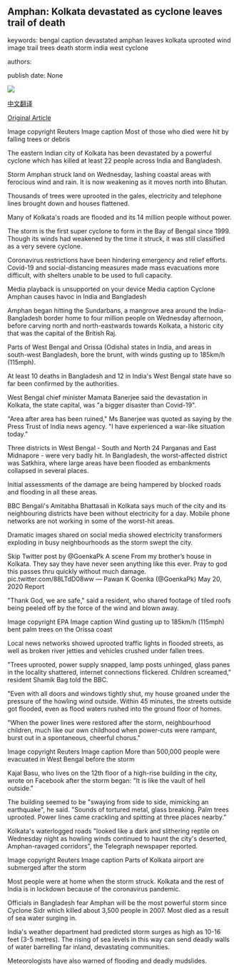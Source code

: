 ## Amphan: Kolkata devastated as cyclone leaves trail of death

keywords: bengal caption devastated amphan leaves kolkata uprooted wind image trail trees death storm india west cyclone

authors: 

publish date: None

![](https://ichef.bbci.co.uk/news/1024/branded_news/3AC9/production/_112394051_kolkreuters.jpg)

[中文翻译](Amphan%3A%20Kolkata%20devastated%20as%20cyclone%20leaves%20trail%20of%20death_zh.md)

[Original Article](https://www.bbc.com/news/world-asia-india-52749935)

Image copyright Reuters Image caption Most of those who died were hit by falling trees or debris

The eastern Indian city of Kolkata has been devastated by a powerful cyclone which has killed at least 22 people across India and Bangladesh.

Storm Amphan struck land on Wednesday, lashing coastal areas with ferocious wind and rain. It is now weakening as it moves north into Bhutan.

Thousands of trees were uprooted in the gales, electricity and telephone lines brought down and houses flattened.

Many of Kolkata's roads are flooded and its 14 million people without power.

The storm is the first super cyclone to form in the Bay of Bengal since 1999. Though its winds had weakened by the time it struck, it was still classified as a very severe cyclone.

Coronavirus restrictions have been hindering emergency and relief efforts. Covid-19 and social-distancing measures made mass evacuations more difficult, with shelters unable to be used to full capacity.

Media playback is unsupported on your device Media caption Cyclone Amphan causes havoc in India and Bangladesh

Amphan began hitting the Sundarbans, a mangrove area around the India-Bangladesh border home to four million people on Wednesday afternoon, before carving north and north-eastwards towards Kolkata, a historic city that was the capital of the British Raj.

Parts of West Bengal and Orissa (Odisha) states in India, and areas in south-west Bangladesh, bore the brunt, with winds gusting up to 185km/h (115mph).

At least 10 deaths in Bangladesh and 12 in India's West Bengal state have so far been confirmed by the authorities.

West Bengal chief minister Mamata Banerjee said the devastation in Kolkata, the state capital, was "a bigger disaster than Covid-19".

"Area after area has been ruined," Ms Banerjee was quoted as saying by the Press Trust of India news agency. "I have experienced a war-like situation today."

Three districts in West Bengal - South and North 24 Parganas and East Midnapore - were very badly hit. In Bangladesh, the worst-affected district was Satkhira, where large areas have been flooded as embankments collapsed in several places.

Initial assessments of the damage are being hampered by blocked roads and flooding in all these areas.

BBC Bengali's Amitabha Bhattasali in Kolkata says much of the city and its neighbouring districts have been without electricity for a day. Mobile phone networks are not working in some of the worst-hit areas.

Dramatic images shared on social media showed electricity transformers exploding in busy neighbourhoods as the storm swept the city.

Skip Twitter post by @GoenkaPk A scene From my brother’s house in Kolkata. They say they have never seen anything like this ever. Pray to god this passes thru quickly without much damage. pic.twitter.com/88LTdD08ww — Pawan K Goenka (@GoenkaPk) May 20, 2020 Report

"Thank God, we are safe," said a resident, who shared footage of tiled roofs being peeled off by the force of the wind and blown away.

Image copyright EPA Image caption Wind gusting up to 185km/h (115mph) bent palm trees on the Orissa coast

Local news networks showed uprooted traffic lights in flooded streets, as well as broken river jetties and vehicles crushed under fallen trees.

"Trees uprooted, power supply snapped, lamp posts unhinged, glass panes in the locality shattered, internet connections flickered. Children screamed," resident Shamik Bag told the BBC.

"Even with all doors and windows tightly shut, my house groaned under the pressure of the howling wind outside. Within 45 minutes, the streets outside got flooded, even as flood waters rushed into the ground floor of homes.

"When the power lines were restored after the storm, neighbourhood children, much like our own childhood when power-cuts were rampant, burst out in a spontaneous, cheerful chorus."

Image copyright Reuters Image caption More than 500,000 people were evacuated in West Bengal before the storm

Kajal Basu, who lives on the 12th floor of a high-rise building in the city, wrote on Facebook after the storm began: "It is like the vault of hell outside."

The building seemed to be "swaying from side to side, mimicking an earthquake", he said. "Sounds of tortured metal, glass breaking. Palm trees uprooted. Power lines came crackling and spitting at three places nearby."

Kolkata's waterlogged roads "looked like a dark and slithering reptile on Wednesday night as howling winds continued to haunt the city's deserted, Amphan-ravaged corridors", the Telegraph newspaper reported.

Image copyright Reuters Image caption Parts of Kolkata airport are submerged after the storm

Most people were at home when the storm struck. Kolkata and the rest of India is in lockdown because of the coronavirus pandemic.

Officials in Bangladesh fear Amphan will be the most powerful storm since Cyclone Sidr which killed about 3,500 people in 2007. Most died as a result of sea water surging in.

India's weather department had predicted storm surges as high as 10-16 feet (3-5 metres). The rising of sea levels in this way can send deadly walls of water barrelling far inland, devastating communities.

Meteorologists have also warned of flooding and deadly mudslides.